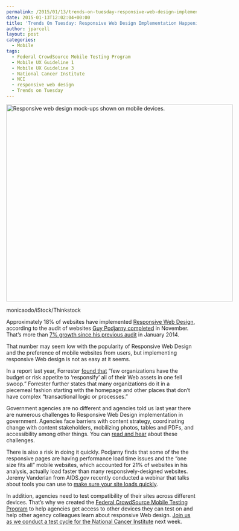 ```yaml
---
permalink: /2015/01/13/trends-on-tuesday-responsive-web-design-implementation-happening-piecemeal/
date: 2015-01-13T12:02:04+00:00
title: 'Trends On Tuesday: Responsive Web Design Implementation Happening Piecemeal'
author: jparcell
layout: post
categories:
  - Mobile
tags:
  - Federal CrowdSource Mobile Testing Program
  - Mobile UX Guideline 1
  - Mobile UX Guideline 3
  - National Cancer Institute
  - NCI
  - responsive web design
  - Trends on Tuesday
---
```


<div id="attachment_236081" style="width: 610px" class="wp-caption aligncenter">
  <img class="size-full wp-image-236081" src="https://s3.amazonaws.com/sitesusa/wp-content/uploads/sites/212/2015/01/600-x-522-Tablet-PC-and-Smart-Phone-monicaodo-iStock-Thinkstock-463424415.jpg" alt="Responsive web design mock-ups shown on mobile devices." width="600" height="522" />
  
  <p class="wp-caption-text">
    monicaodo/iStock/Thinkstock
  </p>
</div>

Approximately 18% of websites have implemented [Responsive Web Design](https://www.digitalgov.gov/2012/07/11/aids-gov-responsive-design/ "AIDS.gov Responsive Design"), according to the audit of websites [Guy Podjarny completed](http://www.guypo.com/rwd-2014/) in November. That&#8217;s more than [7% growth since his previous audit](//www.digitalgov.gov/2014/09/09/trends-on-tuesday-are-only-11-of-websites-responsive/) in January 2014.

That number may seem low with the popularity of Responsive Web Design and the preference of mobile websites from users, but implementing responsive Web design is not as easy at it seems.

In a report last year, Forrester [found that](http://www.mobilemarketingwatch.com/forrester-marketers-should-embrace-responsive-web-design-45797/) &#8220;few organizations have the budget or risk appetite to ‘responsify’ all of their Web assets in one fell swoop.&#8221; Forrester further states that many organizations do it in a piecemeal fashion starting with the homepage and other places that don&#8217;t have complex &#8220;transactional logic or processes.&#8221;

Government agencies are no different and agencies told us last year there are numerous challenges to Responsive Web Design implementation in government. Agencies face barriers with content strategy, coordinating change with content stakeholders, mobilizing photos, tables and PDFs, and accessibility among other things. You can [read and hear](https://www.digitalgov.gov/2014/10/21/responsive-web-design-challenges-webinar-recap/) about these challenges.

There is also a risk in doing it quickly. Podjarny finds that some of the the responsive pages are having performance load time issues and the &#8220;one size fits all&#8221; mobile websites, which accounted for 21% of websites in his analysis, actually load faster than many responsively-designed websites. Jeremy Vanderlan from AIDS.gov recently conducted a webinar that talks about tools you can use to [make sure your site loads quickly](https://www.digitalgov.gov/2014/11/18/trends-on-tuesday-speed-matters-when-measuring-responsive-web-design-performance-load-times/).

In addition, agencies need to test compatibility of their sites across different devices. That&#8217;s why we created the [Federal CrowdSource Mobile Testing Program](https://www.digitalgov.gov/services/mobile-application-testing-program/ "Federal CrowdSource Mobile Testing Program") to help agencies get access to other devices they can test on and help other agency colleagues learn about responsive Web design. [Join us as we conduct a test cycle for the National Cancer Institute](https://midas.18f.us/tasks/21) next week.